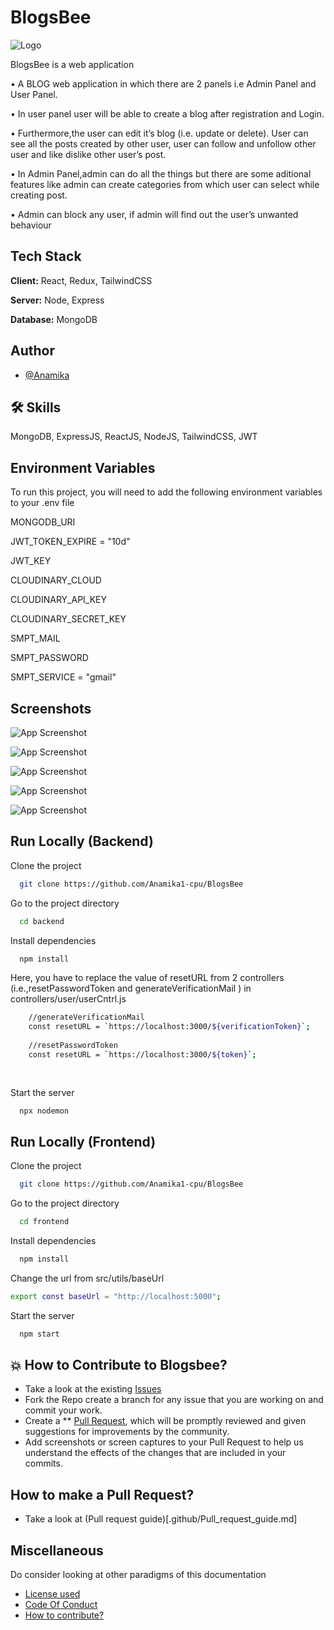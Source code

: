 
# BlogsBee

![Logo](https://res.cloudinary.com/dcua2wckz/image/upload/c_pad,b_auto:predominant,fl_preserve_transparency/v1672762999/Blogs_Bee_vh2z1m.jpg)

BlogsBee is a web application  

• A BLOG web application in which there are 2 panels i.e Admin Panel and User Panel.

• In user panel user will be able to create a blog after registration and Login.

• Furthermore,the user can edit it’s blog (i.e. update or delete). User can see all the posts created by other user, user can
follow and unfollow other user and like dislike other user’s post.

• In Admin Panel,admin can do all the things but there are some aditional features like admin can create categories from
which user can select while creating post.

• Admin can block any user, if admin will find out the user’s unwanted behaviour
## Tech Stack

**Client:** React, Redux, TailwindCSS

**Server:** Node, Express

**Database:** MongoDB



## Author

- [@Anamika](https://github.com/Anamika1-cpu)


## 🛠 Skills
MongoDB, ExpressJS, ReactJS, NodeJS, TailwindCSS, JWT


## Environment Variables

To run this project, you will need to add the following environment variables to your .env file

MONGODB_URI 

JWT_TOKEN_EXPIRE = "10d"

JWT_KEY

CLOUDINARY_CLOUD

CLOUDINARY_API_KEY 

CLOUDINARY_SECRET_KEY 

SMPT_MAIL 

SMPT_PASSWORD 

SMPT_SERVICE = "gmail"
## Screenshots
![App Screenshot](https://res.cloudinary.com/dcua2wckz/image/upload/v1672822715/pag1_wict89.jpg)

![App Screenshot](https://res.cloudinary.com/dcua2wckz/image/upload/v1672822707/page2_hhgzvd.jpg)

![App Screenshot](https://res.cloudinary.com/dcua2wckz/image/upload/v1672822703/page3_dxwbib.jpg)

![App Screenshot](https://res.cloudinary.com/dcua2wckz/image/upload/v1672822698/page4_ykksrm.jpg)

![App Screenshot](https://res.cloudinary.com/dcua2wckz/image/upload/v1672822614/page5_pkwjit.jpg)



## Run Locally (Backend)

Clone the project

```bash
  git clone https://github.com/Anamika1-cpu/BlogsBee
```

Go to the project directory

```bash
  cd backend
```

Install dependencies

```bash
  npm install
```
Here, you have to replace the value of resetURL from 2 controllers (i.e.,resetPasswordToken and generateVerificationMail ) in controllers/user/userCntrl.js
```bash
    //generateVerificationMail
    const resetURL = `https://localhost:3000/${verificationToken}`;
    
    //resetPasswordToken
    const resetURL = `https://localhost:3000/${token}`;
    
    
```


Start the server

```bash
  npx nodemon
```


## Run Locally (Frontend)

Clone the project

```bash
  git clone https://github.com/Anamika1-cpu/BlogsBee
```

Go to the project directory

```bash
  cd frontend
```

Install dependencies

```bash
  npm install
```

Change the url from src/utils/baseUrl

```bash
export const baseUrl = "http://localhost:5000";
```

Start the server

```bash
  npm start
```
## 💥 How to Contribute to Blogsbee?
- Take a look at the existing [Issues](https://github.com/Anamika1-cpu/BlogsBee/issues) 
- Fork the Repo create a branch for any issue that you are working on and commit your work.
- Create a ** [Pull Request](https://github.com/Anamika1-cpu/BlogsBee/pulls), which will be promptly reviewed and given suggestions for improvements by the community.
- Add screenshots or screen captures to your Pull Request to help us understand the effects of the changes that are included in your commits.

## How to make a Pull Request?
- Take a look at (Pull request guide)[.github/Pull_request_guide.md]

## Miscellaneous
Do consider looking at other paradigms of this documentation
  - [License used](/LICENSE.txt)
  - [Code Of Conduct](/.github/Code_of_Conduct.md)
  - [How to contribute?](/.github/CONTRIBUTING.md)
